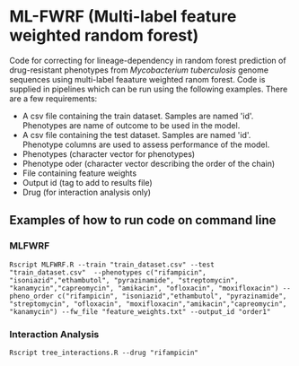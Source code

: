 # ML-FWRF (Multi-label feature weighted random forest)
Code for correcting for lineage-dependency in random forest prediction of drug-resistant phenotypes from *Mycobacterium tuberculosis* genome sequences using multi-label feaature weighted ranom forest.
Code is supplied in pipelines which can be run using the following examples. 
There are a few requirements:
* A csv file containing the train dataset. Samples are named 'id'. Phenotypes are name of outcome to be used in the model.
* A csv file containing the test dataset. Samples are named 'id'. Phenotype columns are used to assess performance of the model.
* Phenotypes (character vector for phenotypes)
* Phenotype oder (character vector describing the order of the chain)
* File containing feature weights
* Output id (tag to add to results file)
* Drug (for interaction analysis only)

## Examples of how to run code on command line
### MLFWRF
```
Rscript MLFWRF.R --train "train_dataset.csv" --test "train_dataset.csv"  --phenotypes c("rifampicin", "isoniazid","ethambutol", "pyrazinamide", "streptomycin", "kanamycin","capreomycin", "amikacin", "ofloxacin", "moxifloxacin") --pheno_order c("rifampicin", "isoniazid","ethambutol", "pyrazinamide", "streptomycin", "ofloxacin", "moxifloxacin","amikacin","capreomycin", "kanamycin") --fw_file "feature_weights.txt" --output_id "order1"
```

### Interaction Analysis
```
Rscript tree_interactions.R --drug "rifampicin"
```
